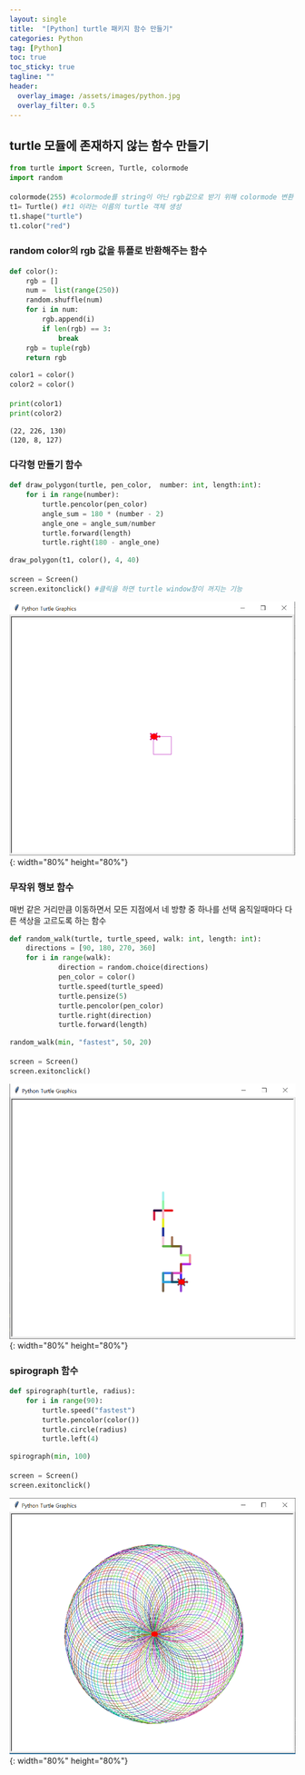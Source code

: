 ```yaml
---
layout: single
title:  "[Python] turtle 패키지 함수 만들기"
categories: Python
tag: [Python]
toc: true
toc_sticky: true
tagline: ""
header:
  overlay_image: /assets/images/python.jpg
  overlay_filter: 0.5
---
```


## turtle 모듈에 존재하지 않는 함수 만들기


```python
from turtle import Screen, Turtle, colormode
import random

colormode(255) #colormode를 string이 아닌 rgb값으로 받기 위해 colormode 변환
t1= Turtle() #t1 이라는 이름의 turtle 객체 생성
t1.shape("turtle")
t1.color("red")
```

### random color의 rgb 값을 튜플로 반환해주는 함수


```python
def color():
    rgb = []
    num =  list(range(250))
    random.shuffle(num)
    for i in num: 
        rgb.append(i)
        if len(rgb) == 3:
            break
    rgb = tuple(rgb)
    return rgb
```


```python
color1 = color()
color2 = color()

print(color1)
print(color2)
```

    (22, 226, 130)
    (120, 8, 127)
    

### 다각형 만들기 함수


```python
def draw_polygon(turtle, pen_color,  number: int, length:int):
    for i in range(number):
        turtle.pencolor(pen_color)
        angle_sum = 180 * (number - 2)
        angle_one = angle_sum/number
        turtle.forward(length)
        turtle.right(180 - angle_one)
```


```python
draw_polygon(t1, color(), 4, 40)

screen = Screen()
screen.exitonclick() #클릭을 하면 turtle window창이 꺼지는 기능
```

![](https://github.com/skkumin/skkumin.github.io/blob/master/images/2022-02-09/turtle.polygan.png?raw=trueㅡ){: width="80%" height="80%"}

### 무작위 행보 함수
매번 같은 거리만큼 이동하면서  모든 지점에서 네 방향 중 하나를 선택 움직일때마다 다른 색상을 고르도록 하는 함수


```python
def random_walk(turtle, turtle_speed, walk: int, length: int):
    directions = [90, 180, 270, 360]
    for i in range(walk):
            direction = random.choice(directions)
            pen_color = color()
            turtle.speed(turtle_speed)
            turtle.pensize(5)
            turtle.pencolor(pen_color)
            turtle.right(direction)
            turtle.forward(length)
```


```python
random_walk(min, "fastest", 50, 20)

screen = Screen()
screen.exitonclick() 
```



![](https://github.com/skkumin/skkumin.github.io/blob/master/images/2022-02-09/turtle.randomwalk.png?raw=true){: width="80%" height="80%"}


### spirograph 함수


```python
def spirograph(turtle, radius):
    for i in range(90):
        turtle.speed("fastest")
        turtle.pencolor(color())
        turtle.circle(radius)
        turtle.left(4)
```


```python
spirograph(min, 100)

screen = Screen()
screen.exitonclick() 
```



![](https://github.com/skkumin/skkumin.github.io/blob/master/images/2022-02-09/turtle.spirograph.png?raw=true){: width="80%" height="80%"}

